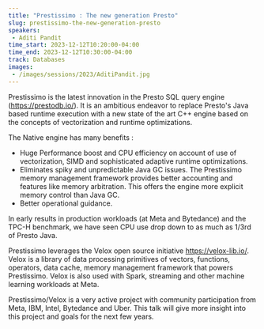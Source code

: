 ```yaml
---
title: "Prestissimo : The new generation Presto"
slug: prestissimo-the-new-generation-presto
speakers:
 - Aditi Pandit
time_start: 2023-12-12T10:20:00-04:00
time_end: 2023-12-12T10:30:00-04:00
track: Databases
images:
 - /images/sessions/2023/AditiPandit.jpg
---
```


Prestissimo is the latest innovation in the Presto SQL query engine (https://prestodb.io/). It is an ambitious endeavor to replace Presto's Java based runtime execution with a new state of the art C++ engine based on the concepts of vectorization and runtime optimizations. 
 
The Native engine has many benefits : 
 * Huge Performance boost and CPU efficiency on account of use of vectorization, SIMD and sophisticated adaptive runtime optimizations. 
 * Eliminates spiky and unpredictable Java GC issues. The Prestissimo memory management framework provides better accounting and features like memory arbitration. This offers the engine more explicit memory control than Java GC. 
 * Better operational guidance.
 
In early results in production workloads (at Meta and Bytedance) and the TPC-H benchmark, we have seen CPU use drop down to as much as 1/3rd of Presto Java. 
 
Prestissimo leverages the Velox open source initiative https://velox-lib.io/. Velox is a library of data processing primitives of vectors, functions, operators, data cache, memory management framework that powers Prestissimo. Velox is also used with Spark, streaming and other machine learning workloads at Meta. 

Prestissimo/Velox is a very active project with community participation from Meta, IBM, Intel, Bytedance and Uber. This talk will give more insight into this project and goals for the next few years.